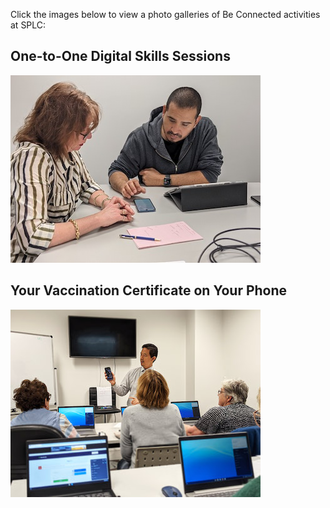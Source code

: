 Click the images below to view a photo galleries of Be Connected activities at SPLC:

## One-to-One Digital Skills Sessions
[![Alt](/img/beconnected/one-to-one-icon.jpg)](https://photos.app.goo.gl/GctjEFp7bo1yUuLe9)

## Your Vaccination Certificate on Your Phone
[![Alt](/img/beconnected/vax-cert-icon.jpg)](https://photos.app.goo.gl/JgtV7NAFp9WSjJHP8)
